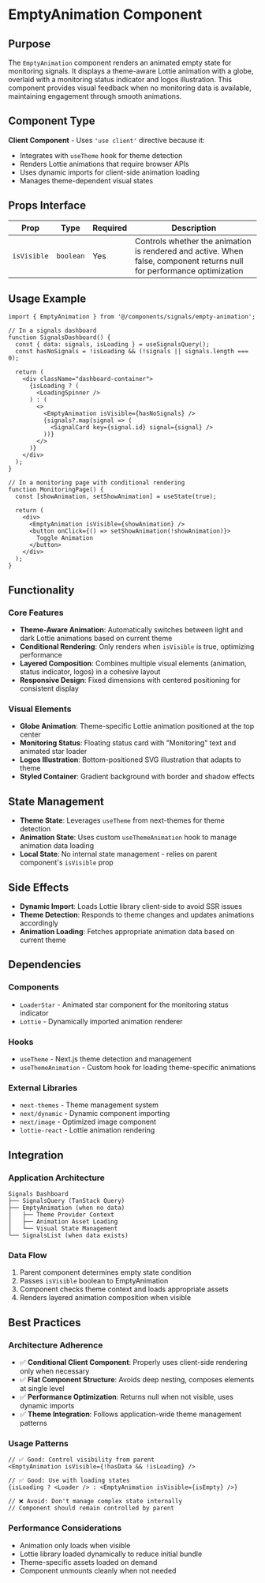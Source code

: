 # EmptyAnimation Component

## Purpose
The `EmptyAnimation` component renders an animated empty state for monitoring signals. It displays a theme-aware Lottie animation with a globe, overlaid with a monitoring status indicator and logos illustration. This component provides visual feedback when no monitoring data is available, maintaining engagement through smooth animations.

## Component Type
**Client Component** - Uses `'use client'` directive because it:
- Integrates with `useTheme` hook for theme detection
- Renders Lottie animations that require browser APIs
- Uses dynamic imports for client-side animation loading
- Manages theme-dependent visual states

## Props Interface

| Prop | Type | Required | Description |
|------|------|----------|-------------|
| `isVisible` | `boolean` | Yes | Controls whether the animation is rendered and active. When false, component returns null for performance optimization |

## Usage Example

```tsx
import { EmptyAnimation } from '@/components/signals/empty-animation';

// In a signals dashboard
function SignalsDashboard() {
  const { data: signals, isLoading } = useSignalsQuery();
  const hasNoSignals = !isLoading && (!signals || signals.length === 0);

  return (
    <div className="dashboard-container">
      {isLoading ? (
        <LoadingSpinner />
      ) : (
        <>
          <EmptyAnimation isVisible={hasNoSignals} />
          {signals?.map(signal => (
            <SignalCard key={signal.id} signal={signal} />
          ))}
        </>
      )}
    </div>
  );
}

// In a monitoring page with conditional rendering
function MonitoringPage() {
  const [showAnimation, setShowAnimation] = useState(true);
  
  return (
    <div>
      <EmptyAnimation isVisible={showAnimation} />
      <button onClick={() => setShowAnimation(!showAnimation)}>
        Toggle Animation
      </button>
    </div>
  );
}
```

## Functionality

### Core Features
- **Theme-Aware Animation**: Automatically switches between light and dark Lottie animations based on current theme
- **Conditional Rendering**: Only renders when `isVisible` is true, optimizing performance
- **Layered Composition**: Combines multiple visual elements (animation, status indicator, logos) in a cohesive layout
- **Responsive Design**: Fixed dimensions with centered positioning for consistent display

### Visual Elements
- **Globe Animation**: Theme-specific Lottie animation positioned at the top center
- **Monitoring Status**: Floating status card with "Monitoring" text and animated star loader
- **Logos Illustration**: Bottom-positioned SVG illustration that adapts to theme
- **Styled Container**: Gradient background with border and shadow effects

## State Management
- **Theme State**: Leverages `useTheme` from next-themes for theme detection
- **Animation State**: Uses custom `useThemeAnimation` hook to manage animation data loading
- **Local State**: No internal state management - relies on parent component's `isVisible` prop

## Side Effects
- **Dynamic Import**: Loads Lottie library client-side to avoid SSR issues
- **Theme Detection**: Responds to theme changes and updates animations accordingly
- **Animation Loading**: Fetches appropriate animation data based on current theme

## Dependencies

### Components
- `LoaderStar` - Animated star component for the monitoring status indicator
- `Lottie` - Dynamically imported animation renderer

### Hooks
- `useTheme` - Next.js theme detection and management
- `useThemeAnimation` - Custom hook for loading theme-specific animations

### External Libraries
- `next-themes` - Theme management system
- `next/dynamic` - Dynamic component importing
- `next/image` - Optimized image component
- `lottie-react` - Lottie animation rendering

## Integration

### Application Architecture
```
Signals Dashboard
├── SignalsQuery (TanStack Query)
├── EmptyAnimation (when no data)
│   ├── Theme Provider Context
│   ├── Animation Asset Loading
│   └── Visual State Management
└── SignalsList (when data exists)
```

### Data Flow
1. Parent component determines empty state condition
2. Passes `isVisible` boolean to EmptyAnimation
3. Component checks theme context and loads appropriate assets
4. Renders layered animation composition when visible

## Best Practices

### Architecture Adherence
- ✅ **Conditional Client Component**: Properly uses client-side rendering only when necessary
- ✅ **Flat Component Structure**: Avoids deep nesting, composes elements at single level
- ✅ **Performance Optimization**: Returns null when not visible, uses dynamic imports
- ✅ **Theme Integration**: Follows application-wide theme management patterns

### Usage Patterns
```tsx
// ✅ Good: Control visibility from parent
<EmptyAnimation isVisible={!hasData && !isLoading} />

// ✅ Good: Use with loading states
{isLoading ? <Loader /> : <EmptyAnimation isVisible={isEmpty} />}

// ❌ Avoid: Don't manage complex state internally
// Component should remain controlled by parent
```

### Performance Considerations
- Animation only loads when visible
- Lottie library loaded dynamically to reduce initial bundle
- Theme-specific assets loaded on demand
- Component unmounts cleanly when not needed
